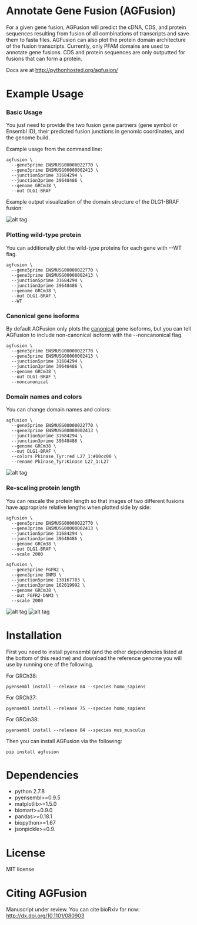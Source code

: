 # Annotate Gene Fusion (AGFusion)
For a given gene fusion, AGFusion will predict the cDNA, CDS, and protein sequences resulting from fusion of all combinations of transcripts and save them to fasta files. AGFusion can also plot the protein domain architecture of the fusion transcripts. Currently, only PFAM domains are used to annotate gene fusions. CDS and protein sequences are only outputted for fusions that can form a protein.

Docs are at http://pythonhosted.org/agfusion/

# Example Usage

### Basic Usage

You just need to provide the two fusion gene partners (gene symbol or Ensembl ID), their predicted fusion junctions in genomic coordinates, and the genome build.

Example usage from the command line:

```
agfusion \
  --gene5prime ENSMUSG00000022770 \
  --gene3prime ENSMUSG00000002413 \
  --junction5prime 31684294 \
  --junction3prime 39648486 \
  --genome GRCm38 \
  --out DLG1-BRAF
```

Example output visualization of the domain structure of the DLG1-BRAF fusion:

![alt tag](https://github.com/murphycj/AGFusion/blob/master/doc/ENSMUST00000132176-ENSMUST00000002487.png)

### Plotting wild-type protein

You can additionally plot the wild-type proteins for each gene with --WT flag.

```
agfusion \
  --gene5prime ENSMUSG00000022770 \
  --gene3prime ENSMUSG00000002413 \
  --junction5prime 31684294 \
  --junction3prime 39648486 \
  --genome GRCm38 \
  --out DLG1-BRAF \
  --WT
```

### Canonical gene isoforms

By default AGFusion only plots the [canonical](http://useast.ensembl.org/Help/Glossary?id=346) gene isoforms, but you can tell AGFusion to include non-canonical isoform with the --noncanonical flag.

```
agfusion \
  --gene5prime ENSMUSG00000022770 \
  --gene3prime ENSMUSG00000002413 \
  --junction5prime 31684294 \
  --junction3prime 39648486 \
  --genome GRCm38 \
  --out DLG1-BRAF \
  --noncanonical
```

### Domain names and colors

You can change domain names and colors:

```
agfusion \
  --gene5prime ENSMUSG00000022770 \
  --gene3prime ENSMUSG00000002413 \
  --junction5prime 31684294 \
  --junction3prime 39648486 \
  --genome GRCm38 \
  --out DLG1-BRAF \
  --colors Pkinase_Tyr:red L27_1:#00cc00 \
  --rename Pkinase_Tyr:Kinase L27_1:L27
```

![alt tag](https://github.com/murphycj/AGFusion/blob/master/doc/ENSMUST00000132176-ENSMUST00000002487-color.png)

### Re-scaling protein length

You can rescale the protein length so that images of two different fusions have appropriate relative lengths when plotted side by side:

```
agfusion \
  --gene5prime ENSMUSG00000022770 \
  --gene3prime ENSMUSG00000002413 \
  --junction5prime 31684294 \
  --junction3prime 39648486 \
  --genome GRCm38 \
  --out DLG1-BRAF \
  --scale 2000

agfusion \
  --gene5prime FGFR2 \
  --gene3prime DNM3 \
  --junction5prime 130167703 \
  --junction3prime 162019992 \
  --genome GRCm38 \
  --out FGFR2-DNM3 \
  --scale 2000

```

![alt tag](https://github.com/murphycj/AGFusion/blob/master/doc/ENSMUST00000132176-ENSMUST00000002487-scale.png)
![alt tag](https://github.com/murphycj/AGFusion/blob/master/doc/ENSMUST00000120187-ENSMUST00000086074.png)

# Installation

First you need to install pyensembl (and the other dependencies listed at the bottom of this readme) and download the reference genome you will use by running one of the following.

For GRCh38:

```
pyensembl install --release 84 --species homo_sapiens
```

For GRCh37:

```
pyensembl install --release 75 --species homo_sapiens
```

For GRCm38:

```
pyensembl install --release 84 --species mus_musculus
```

Then you can install AGFusion via the following:

```
pip install agfusion
```

# Dependencies

- python 2.7.8
- pyensembl>=0.9.5
- matplotlib>=1.5.0
- biomart>=0.9.0
- pandas>=0.18.1
- biopython>=1.67
- jsonpickle>=0.9.

# License

MIT license

# Citing AGFusion

Manuscript under review. You can cite bioRxiv for now: http://dx.doi.org/10.1101/080903

